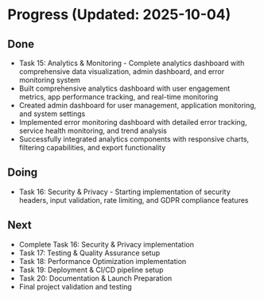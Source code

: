 # Progress (Updated: 2025-10-04)

## Done

- Task 15: Analytics & Monitoring - Complete analytics dashboard with comprehensive data visualization, admin dashboard, and error monitoring system
- Built comprehensive analytics dashboard with user engagement metrics, app performance tracking, and real-time monitoring
- Created admin dashboard for user management, application monitoring, and system settings
- Implemented error monitoring dashboard with detailed error tracking, service health monitoring, and trend analysis
- Successfully integrated analytics components with responsive charts, filtering capabilities, and export functionality

## Doing

- Task 16: Security & Privacy - Starting implementation of security headers, input validation, rate limiting, and GDPR compliance features

## Next

- Complete Task 16: Security & Privacy implementation
- Task 17: Testing & Quality Assurance setup
- Task 18: Performance Optimization implementation
- Task 19: Deployment & CI/CD pipeline setup
- Task 20: Documentation & Launch Preparation
- Final project validation and testing
